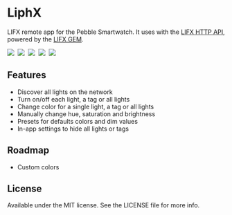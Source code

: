# LiphX

LIFX remote app for the Pebble Smartwatch. It uses with the [LIFX HTTP API](https://github.com/chendo/lifx-http), powered by the [LIFX GEM](https://github.com/LIFX/lifx-gem).

![](https://assets.getpebble.com/api/file/4hBPZi31RVUxjqw3i3Dw/convert)&nbsp;
![](https://assets.getpebble.com/api/file/g4LSSOQVQkeGlCSGzYVw/convert)&nbsp;
![](https://assets.getpebble.com/api/file/AP4ZvOsTN2gAUvjfZRIm/convert)&nbsp;
![](https://assets.getpebble.com/api/file/rNwvTlonSmLx81Wk2GQT/convert)&nbsp;
![](https://assets.getpebble.com/api/file/GAWAQ09lQnKxIPqNFoSh/convert)&nbsp;

## Features

* Discover all lights on the network
* Turn on/off each light, a tag or all lights
* Change color for a single light, a tag or all lights
* Manually change hue, saturation and brightness
* Presets for defaults colors and dim values
* In-app settings to hide all lights or tags

## Roadmap

* Custom colors

## License

Available under the MIT license. See the LICENSE file for more info.
